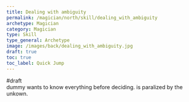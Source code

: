 ```yaml
---
title: Dealing with ambiguity
permalink: /magician/north/skill/dealing_with_ambiguity
archetype: Magician
category: Magician
type: Skill
type_general: Archetype
image: /images/back/dealing_with_ambiguity.jpg
draft: true
toc: true
toc_label: Quick Jump
---
```

#draft   
dummy wants to know everything before deciding. is paralized by the unkown.
